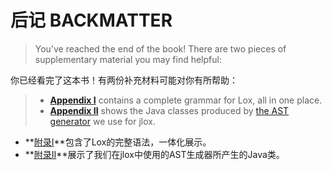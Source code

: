 # 后记 BACKMATTER

> You’ve reached the end of the book! There are two pieces of supplementary material you may find helpful:

你已经看完了这本书！有两份补充材料可能对你有所帮助：

> - **[Appendix I](http://www.craftinginterpreters.com/appendix-i.html)** contains a complete grammar for Lox, all in one place.
> - **[Appendix II](http://www.craftinginterpreters.com/appendix-ii.html)** shows the Java classes produced by [the AST generator](http://www.craftinginterpreters.com/representing-code.html#metaprogramming-the-trees) we use for jlox.

* **[附录I](附录I.md)**包含了Lox的完整语法，一体化展示。
* **[附录II](附录II.md)**展示了我们在jlox中使用的AST生成器所产生的Java类。
